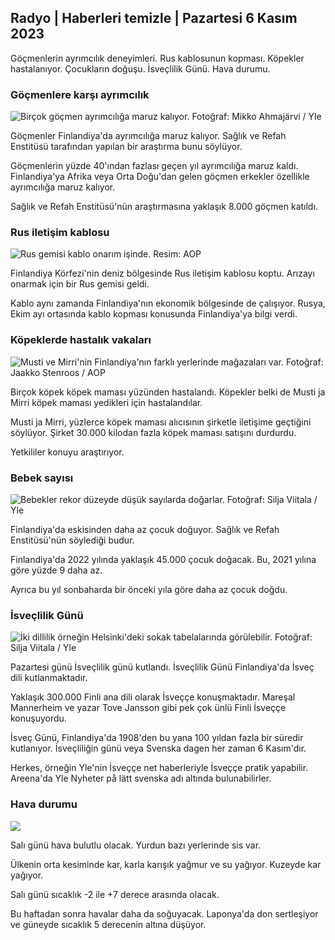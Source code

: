 ## Radyo \| Haberleri temizle \| Pazartesi 6 Kasım 2023

Göçmenlerin ayrımcılık deneyimleri. Rus kablosunun kopması. Köpekler hastalanıyor. Çocukların doğuşu. İsveçlilik Günü. Hava durumu.

### Göçmenlere karşı ayrımcılık

![Birçok göçmen ayrımcılığa maruz kalıyor. Fotoğraf: Mikko Ahmajärvi / Yle](https://images.cdn.yle.fi/image/upload/c_crop,h_2485,w_4419,x_0,y_114/ar_1.7777777777777777,c_fill,g_faces,h_675,w_1200/dpr_1.0/q_auto:eco/f_auto/fl_lossy/v1698074800/39-115894164df61298ec3e)

Göçmenler Finlandiya'da ayrımcılığa maruz kalıyor. Sağlık ve Refah Enstitüsü tarafından yapılan bir araştırma bunu söylüyor.

Göçmenlerin yüzde 40'ından fazlası geçen yıl ayrımcılığa maruz kaldı. Finlandiya'ya Afrika veya Orta Doğu'dan gelen göçmen erkekler özellikle ayrımcılığa maruz kalıyor.

Sağlık ve Refah Enstitüsü'nün araştırmasına yaklaşık 8.000 göçmen katıldı.

### Rus iletişim kablosu

![Rus gemisi kablo onarım işinde. Resim: AOP](https://images.cdn.yle.fi/image/upload/c_crop,h_3283,w_5838,x_0,y_380/ar_1.7777777777777777,c_fill,g_faces,h_675,w_1200/dpr_1.0/q_auto:eco/f_auto/fl_lossy/v1699268142/39-11962776548c5acae94c)

Finlandiya Körfezi'nin deniz bölgesinde Rus iletişim kablosu koptu. Arızayı onarmak için bir Rus gemisi geldi.

Kablo aynı zamanda Finlandiya'nın ekonomik bölgesinde de çalışıyor. Rusya, Ekim ayı ortasında kablo kopması konusunda Finlandiya'ya bilgi verdi.

### Köpeklerde hastalık vakaları

![Musti ve Mirri'nin Finlandiya'nın farklı yerlerinde mağazaları var. Fotoğraf: Jaakko Stenroos / AOP](https://images.cdn.yle.fi/image/upload/c_crop,h_2746,w_4883,x_0,y_452/ar_1.7777777777777777,c_fill,g_faces,h_675,w_1200/dpr_1.0/q_auto:eco/f_auto/fl_lossy/v1699194714/39-11960056547a6fe024cd)

Birçok köpek köpek maması yüzünden hastalandı. Köpekler belki de Musti ja Mirri köpek maması yedikleri için hastalandılar.

Musti ja Mirri, yüzlerce köpek maması alıcısının şirketle iletişime geçtiğini söylüyor. Şirket 30.000 kilodan fazla köpek maması satışını durdurdu.

Yetkililer konuyu araştırıyor.

### Bebek sayısı

![Bebekler rekor düzeyde düşük sayılarda doğarlar. Fotoğraf: Silja Viitala / Yle](https://images.cdn.yle.fi/image/upload/c_crop,h_2812,w_5000,x_0,y_233/ar_1.777777777777777,c_fill,g_faces,h_675,w_1200/dpr_1.0/q_auto:eco/f_auto/fl_lossy/v1697805617/39-1189261653274b0907f5)

Finlandiya'da eskisinden daha az çocuk doğuyor. Sağlık ve Refah Enstitüsü'nün söylediği budur.

Finlandiya'da 2022 yılında yaklaşık 45.000 çocuk doğacak. Bu, 2021 yılına göre yüzde 9 daha az.

Ayrıca bu yıl sonbaharda bir önceki yıla göre daha az çocuk doğdu.

### İsveçlilik Günü

![İki dillilik örneğin Helsinki'deki sokak tabelalarında görülebilir. Fotoğraf: Silja Viitala / Yle](https://images.cdn.yle.fi/image/upload/c_crop,h_2813,w_5000,x_0,y_0/ar_1.7777777777777777,c_fill,g_faces,h_675,w_1200/dpr_1.0/q_auto:eco/f_auto/fl_lossy/v1615970514/39-7850546051bda715b05)

Pazartesi günü İsveçlilik günü kutlandı. İsveçlilik Günü Finlandiya'da İsveç dili kutlanmaktadır.

Yaklaşık 300.000 Finli ana dili olarak İsveççe konuşmaktadır. Mareşal Mannerheim ve yazar Tove Jansson gibi pek çok ünlü Finli İsveççe konuşuyordu.

İsveç Günü, Finlandiya'da 1908'den bu yana 100 yıldan fazla bir süredir kutlanıyor. İsveçliliğin günü veya Svenska dagen her zaman 6 Kasım'dır.

Herkes, örneğin Yle'nin İsveççe net haberleriyle İsveççe pratik yapabilir. Areena'da Yle Nyheter på lätt svenska adı altında bulunabilirler.

### Hava durumu

![](https://images.cdn.yle.fi/image/upload/c_crop,h_1080,w_1919,x_0,y_0/ar_1.7777777777777777,c_fill,g_faces,h_675,w_1200/dpr_1.0/q_auto:eco/f_auto/fl_lossy/v1699290254/39-119671665491c7602c1a)

Salı günü hava bulutlu olacak. Yurdun bazı yerlerinde sis var.

Ülkenin orta kesiminde kar, karla karışık yağmur ve su yağıyor. Kuzeyde kar yağıyor.

Salı günü sıcaklık -2 ile +7 derece arasında olacak.

Bu haftadan sonra havalar daha da soğuyacak. Laponya'da don sertleşiyor ve güneyde sıcaklık 5 derecenin altına düşüyor.